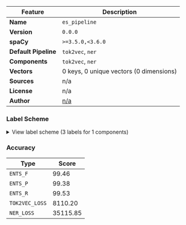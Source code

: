 | Feature | Description |
| --- | --- |
| **Name** | `es_pipeline` |
| **Version** | `0.0.0` |
| **spaCy** | `>=3.5.0,<3.6.0` |
| **Default Pipeline** | `tok2vec`, `ner` |
| **Components** | `tok2vec`, `ner` |
| **Vectors** | 0 keys, 0 unique vectors (0 dimensions) |
| **Sources** | n/a |
| **License** | n/a |
| **Author** | [n/a]() |

### Label Scheme

<details>

<summary>View label scheme (3 labels for 1 components)</summary>

| Component | Labels |
| --- | --- |
| **`ner`** | `NOUN`, `PNOUN`, `VERB` |

</details>

### Accuracy

| Type | Score |
| --- | --- |
| `ENTS_F` | 99.46 |
| `ENTS_P` | 99.38 |
| `ENTS_R` | 99.53 |
| `TOK2VEC_LOSS` | 8110.20 |
| `NER_LOSS` | 35115.85 |